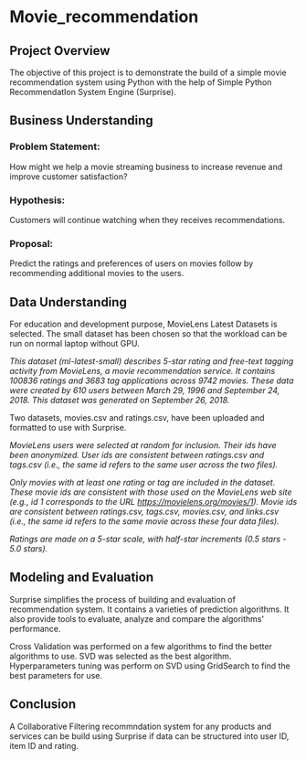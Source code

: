 # Movie_recommendation

## Project Overview

The objective of this project is to demonstrate the build of a simple movie recommendation system using Python with the help of Simple Python RecommendatIon System Engine (Surprise).

## Business Understanding

### Problem Statement:
How might we help a movie streaming business to increase revenue and improve customer satisfaction?

### Hypothesis:
Customers will continue watching when they receives recommendations. 

### Proposal:
Predict the ratings and preferences of users on movies follow by recommending additional movies to the users.

## Data Understanding

For education and development purpose, MovieLens Latest Datasets is selected. The small dataset has been chosen so that the workload can be run on normal laptop without GPU.

*This dataset (ml-latest-small) describes 5-star rating and free-text tagging activity from MovieLens, a movie recommendation service. It contains 100836 ratings and 3683 tag applications across 9742 movies. These data were created by 610 users between March 29, 1996 and September 24, 2018. This dataset was generated on September 26, 2018.*

Two datasets, movies.csv and ratings.csv, have been uploaded and formatted to use with Surprise. 

*MovieLens users were selected at random for inclusion. Their ids have been anonymized. User ids are consistent between ratings.csv and tags.csv (i.e., the same id refers to the same user across the two files).*

*Only movies with at least one rating or tag are included in the dataset. These movie ids are consistent with those used on the MovieLens web site (e.g., id 1 corresponds to the URL https://movielens.org/movies/1). Movie ids are consistent between ratings.csv, tags.csv, movies.csv, and links.csv (i.e., the same id refers to the same movie across these four data files).*

*Ratings are made on a 5-star scale, with half-star increments (0.5 stars - 5.0 stars).*

## Modeling and Evaluation

Surprise simplifies the process of building and evaluation of recommendation system. It contains a varieties of prediction algorithms. It also provide tools to evaluate, analyze and compare the algorithms' performance. 

Cross Validation was performed on a few algorithms to find the better algorithms to use. SVD was selected as the best algorithm. Hyperparameters tuning was perform on SVD using GridSearch to find the best parameters for use. 

## Conclusion

A Collaborative Filtering recommndation system for any products and services can be build using Surprise if data can be structured into user ID, item ID and rating.



